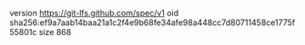 version https://git-lfs.github.com/spec/v1
oid sha256:ef9a7aab14baa21a1c2f4e9b68fe34afe98a448cc7d80711458ce1775f55801c
size 868
